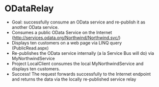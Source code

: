 ODataRelay
==========

- Goal: successfully consume an OData service and re-publish it as another OData service. 
-	Consumes a public OData Service on the Internet (http://services.odata.org/Northwind/Northwind.svc/)
-	Displays ten customers on a web page via LINQ query (PublicRead.aspx)
-	Re-publishes the OData service internally (a la Service Bus will do) via MyNorthwindService
-	Project LocalClient consumes the local MyNorthwindService and displays ten customers.
-	Success! The request forwards successfully to the Internet endpoint and returns the data via the locally re-published service relay

